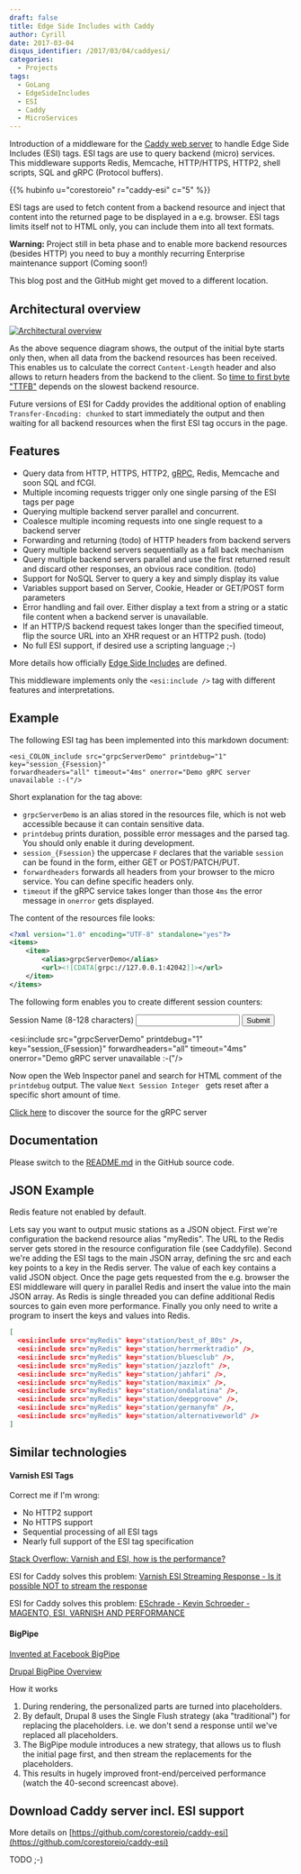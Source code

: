```yaml
---
draft: false
title: Edge Side Includes with Caddy
author: Cyrill
date: 2017-03-04
disqus_identifier: /2017/03/04/caddyesi/
categories:
  - Projects
tags:
  - GoLang
  - EdgeSideIncludes
  - ESI
  - Caddy
  - MicroServices
---
```


Introduction of a middleware for the <a href="https://caddyserver.com/" target="_blank">Caddy web server</a> 
to handle Edge Side Includes (ESI) tags. ESI tags are use to query backend
(micro) services. This middleware supports Redis, Memcache,
HTTP/HTTPS, HTTP2, shell scripts, SQL and gRPC (Protocol buffers).

<!--more-->

{{% hubinfo u="corestoreio" r="caddy-esi" c="5" %}}

ESI tags are used to fetch content from a backend resource and inject that
content into the returned page to be displayed in a e.g. browser. ESI tags
limits itself not to HTML only, you can include them into all text formats.

**Warning:** Project still in beta phase and to enable more backend resources
(besides HTTP) you need to buy a monthly recurring Enterprise maintenance
support (Coming soon!)

This blog post and the GitHub might get moved to a different location.

## Architectural overview

[![Architectural overview](/posts/esi/caddy-esi-archi.png)](/posts/esi/caddy-esi-archi.png)

As the above sequence diagram shows, the output of the initial byte starts only
then, when all data from the backend resources has been received. This enables
us to calculate the correct `Content-Length` header and also allows to return
headers from the backend to the client. So <a href="https://en.wikipedia.org/wiki/Time_To_First_Byte" target="_blank">time to first byte &quot;TTFB&quot;</a>
depends on the slowest backend resource.

Future versions of ESI for Caddy provides the additional option of enabling
`Transfer-Encoding: chunked` to start immediately the output and then waiting
for all backend resources when the first ESI tag occurs in the page.

## Features

- Query data from HTTP, HTTPS, HTTP2, <a href="http://www.grpc.io" target="_blank">gRPC</a>, Redis, Memcache and soon SQL and fCGI.
- Multiple incoming requests trigger only one single parsing of the ESI tags per page
- Querying multiple backend server parallel and concurrent.
- Coalesce multiple incoming requests into one single request to a backend server
- Forwarding and returning (todo) of HTTP headers from backend servers
- Query multiple backend servers sequentially as a fall back mechanism
- Query multiple backend servers parallel and use the first returned result and
discard other responses, an obvious race condition. (todo)
- Support for NoSQL Server to query a key and simply display its value
- Variables support based on Server, Cookie, Header or GET/POST form parameters
- Error handling and fail over. Either display a text from a string or a static
file content when a backend server is unavailable.
- If an HTTP/S backend request takes longer than the specified timeout, flip the
source URL into an XHR request or an HTTP2 push. (todo)
- No full ESI support, if desired use a scripting language ;-)

More details how officially [Edge Side Includes](https://en.wikipedia.org/wiki/Edge_Side_Includes) are defined.

This middleware implements only the `<esi:include />` tag with different
features and interpretations.

## Example

The following ESI tag has been implemented into this markdown document:

    <esi_COLON_include src="grpcServerDemo" printdebug="1" key="session_{Fsession}" 
    forwardheaders="all" timeout="4ms" onerror="Demo gRPC server unavailable :-("/>

Short explanation for the tag above:

- `grpcServerDemo` is an alias stored in the resources file, which is not web accessible because it can contain sensitive data.
- `printdebug` prints duration, possible error messages and the parsed tag. You should only enable it during development.
- `session_{Fsession}` the uppercase `F` declares that the variable `session` can be found in the form, either GET or POST/PATCH/PUT.
- `forwardheaders` forwards all headers from your browser to the micro service. You can define specific headers only.
- `timeout` if the gRPC service takes longer than those `4ms` the error message in `onerror` gets displayed.

The content of the resources file looks:

```xml
<?xml version="1.0" encoding="UTF-8" standalone="yes"?>
<items>
    <item>
        <alias>grpcServerDemo</alias>
        <url><![CDATA[grpc://127.0.0.1:42042]]></url>
    </item>
</items>
```

The following form enables you to create different session counters:

<form method="GET" action="/projects/2017-03-04-edge-side-includes-with-caddy/">
<label for="session">Session Name (8-128 characters)</label>
<input id="session" name="session" value="" maxlength="128" minlength="8">
<button type="submit">Submit</button>
</form>

<esi:include src="grpcServerDemo" printdebug="1" key="session_{Fsession}" forwardheaders="all" 
timeout="4ms" onerror="Demo gRPC server unavailable :-("/>

Now open the Web Inspector panel and search for HTML comment of the `printdebug`
output. The value `Next Session Integer	` gets reset after a specific short
amount of time.

<a href="https://github.com/corestoreio/caddy-esi/blob/master/esitag/backend/grpc_server_main_demo.go" target="_blank">Click here</a> to discover the source for the gRPC server

## Documentation

Please switch to the [README.md](https://github.com/corestoreio/caddy-esi/blob/master/README.md#plugin-configuration-optional) in the GitHub source code.

## JSON Example

Redis feature not enabled by default.

Lets say you want to output music stations as a JSON object. First we're
configuration the backend resource alias "myRedis". The URL to the Redis server
gets stored in the resource configuration file (see Caddyfile). Second we're
adding the ESI tags to the main JSON array, defining the src and each key points
to a key in the Redis server. The value of each key contains a valid JSON
object. Once the page gets requested from the e.g. browser the ESI
middleware will query in parallel Redis and insert the value into the main JSON
array. As Redis is single threaded you can define additional Redis sources to
gain even more performance. Finally you only need to write a program to insert
the keys and values into Redis.

```json
[
  <esi:include src="myRedis" key="station/best_of_80s" />,
  <esi:include src="myRedis" key="station/herrmerktradio" />,
  <esi:include src="myRedis" key="station/bluesclub" />,
  <esi:include src="myRedis" key="station/jazzloft" />,
  <esi:include src="myRedis" key="station/jahfari" />,
  <esi:include src="myRedis" key="station/maximix" />,
  <esi:include src="myRedis" key="station/ondalatina" />,
  <esi:include src="myRedis" key="station/deepgroove" />,
  <esi:include src="myRedis" key="station/germanyfm" />,
  <esi:include src="myRedis" key="station/alternativeworld" />
]
```

## Similar technologies

#### Varnish ESI Tags

Correct me if I'm wrong:

- No HTTP2 support
- No HTTPS support
- Sequential processing of all ESI tags
- Nearly full support of the ESI tag specification

<a href="http://stackoverflow.com/questions/5960598/varnish-and-esi-how-is-the-performance" target="_blank">Stack Overflow: Varnish and ESI, how is the performance?</a>

ESI for Caddy solves this problem: <a href="http://serverfault.com/questions/737229/varnish-esi-streaming-response-is-it-possible-not-to-stream-the-response" target="_blank">Varnish ESI Streaming Response - Is it possible NOT to stream the response</a>

ESI for Caddy solves this problem: <a href="http://www.eschrade.com/page/magento-esi-varnish-and-performance/" target="_blank">ESchrade - Kevin Schroeder - MAGENTO, ESI, VARNISH AND PERFORMANCE</a>

#### BigPipe

<a href="https://www.facebook.com/notes/facebook-engineering/bigpipe-pipelining-web-pages-for-high-performance/389414033919" target="_blank">Invented at Facebook BigPipe</a>
 
<a href="https://www.drupal.org/docs/8/core/modules/bigpipe/overview" target="_blank">Drupal BigPipe Overview</a>

How it works

1. During rendering, the personalized parts are turned into placeholders.
2. By default, Drupal 8 uses the Single Flush strategy (aka "traditional") for replacing the placeholders. i.e. we don't send a response until we've replaced all placeholders.
3. The BigPipe module introduces a new strategy, that allows us to flush the initial page first, and then stream the replacements for the placeholders.
4. This results in hugely improved front-end/perceived performance (watch the 40-second screencast above).

## Download Caddy server incl. ESI support

More details on [https://github.com/corestoreio/caddy-esi](https://github.com/corestoreio/caddy-esi)

TODO ;-)
